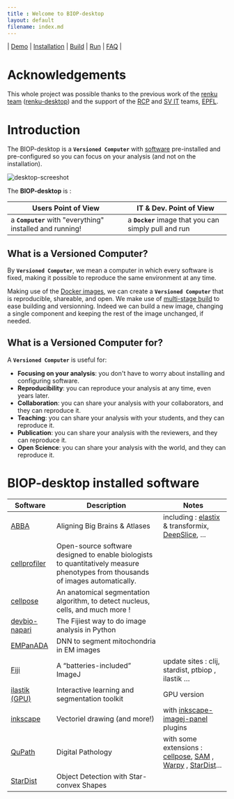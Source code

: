 ```yaml
---
title : Welcome to BIOP-desktop
layout: default
filename: index.md
---
```


| [Demo](/demo.md) | [Installation](/installation.md) | [Build](/build.md) | [Run](/run.md) | [FAQ](/faq.md) |

# Acknowledgements 

This whole project was possible thanks to the previous work of the [renku team](https://renkulab.io/) ([renku-desktop](https://renkulab.io/projects/learn-renku/renku-desktop)) and the support of the [RCP](https://www.epfl.ch/research/facilities/rcp/) and [SV IT](https://www.epfl.ch/schools/sv/it/) teams, [EPFL](https://www.epfl.ch/en/).


# Introduction

The BIOP-desktop is a **`Versioned Computer`** with [software]() pre-installed and pre-configured so you can focus on your analysis (and not on the installation).

![desktop-screeshot](/resources/BIOP-desktop.png)

The **BIOP-desktop** is :

| Users Point of View | IT & Dev. Point of View |
|---|---|
| a **`Computer`** with "everything" installed and running! | a **`Docker`** image that you can simply pull and run |


## What is a Versioned Computer?

By **`Versioned Computer`**, we mean a computer in which every software is fixed, making it possible to reproduce the same environment at any time.

Making use of the [Docker images](https://docs.docker.com/manuals/), we can create a **`Versioned Computer`** that is reproducible, shareable, and open.
We make use of [multi-stage build](https://docs.docker.com/build/building/multi-stage/) to ease building and versionning. Indeed we can build a new image, changing a single component and keeping the rest of the image unchanged, if needed.

## What is a Versioned Computer for?

A **`Versioned Computer`** is useful for:
- **Focusing on your analysis**: you don't have to worry about installing and configuring software.
- **Reproducibility**: you can reproduce your analysis at any time, even years later.
- **Collaboration**: you can share your analysis with your collaborators, and they can reproduce it.
- **Teaching**: you can share your analysis with your students, and they can reproduce it.
- **Publication**: you can share your analysis with the reviewers, and they can reproduce it.
- **Open Science**: you can share your analysis with the world, and they can reproduce it.

# BIOP-desktop installed software

| Software | Description | Notes | 
| --- | --- |--- |
| [ABBA](https://biop.github.io/ijp-imagetoatlas/) | Aligning Big Brains & Atlases| including : [elastix](https://elastix.lumc.nl/) & transformix, [DeepSlice](https://github.com/PolarBean/DeepSlice), ... | 
| [cellprofiler](https://cellprofiler.org/) | Open-source software designed to enable biologists to quantitatively measure phenotypes from thousands of images automatically. | 
| [cellpose](https://cellpose.readthedocs.io/en/latest/index.html#) |  An anatomical segmentation algorithm, to detect nucleus, cells, and much more ! | 
| [devbio-napari](https://github.com/haesleinhuepf/devbio-napari) | The Fijiest way to do image analysis in Python | 
| [EMPanADA](https://empanada.readthedocs.io/en/latest/)| DNN to segment mitochondria in EM images |
| [Fiji](https://fiji.sc/) | A “batteries-included” ImageJ  | update sites : clij, stardist, ptbiop , ilastik … |
| [ilastik (GPU)](https://www.ilastik.org/) | Interactive learning and segmentation toolkit | GPU version|
| [inkscape](https://inkscape.org/) |  Vectoriel drawing (and more!) | with [inkscape-imagej-panel](https://gitlab.com/doctormo/inkscape-imagej-panel) plugins |
| [QuPath](https://qupath.github.io/) | Digital Pathology | with some extensions : [cellpose](https://github.com/BIOP/qupath-extension-cellpose), [SAM](https://github.com/ksugar/qupath-extension-sam) , [Warpy](https://imagej.net/plugins/bdv/warpy/warpy) , [StarDist]()... |
| [StarDist](https://github.com/stardist/stardist) | Object Detection with Star-convex Shapes |
